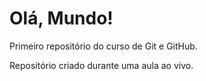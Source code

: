# Olá, Mundo!
 Primeiro repositório do curso de Git e GitHub. 

 Repositório criado durante uma aula ao vivo. 
